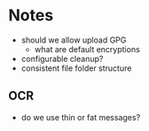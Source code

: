 # Notes
- should we allow upload GPG 
  - what are default encryptions
- configurable cleanup?
- consistent file folder structure

## OCR
- do we use thin or fat messages?